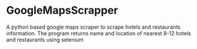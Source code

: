 # GoogleMapsScrapper
A python based google maps scraper to scrape hotels and restaurants information. The program returns name and location of  nearest 8-12 hotels and restaurants using selenium
